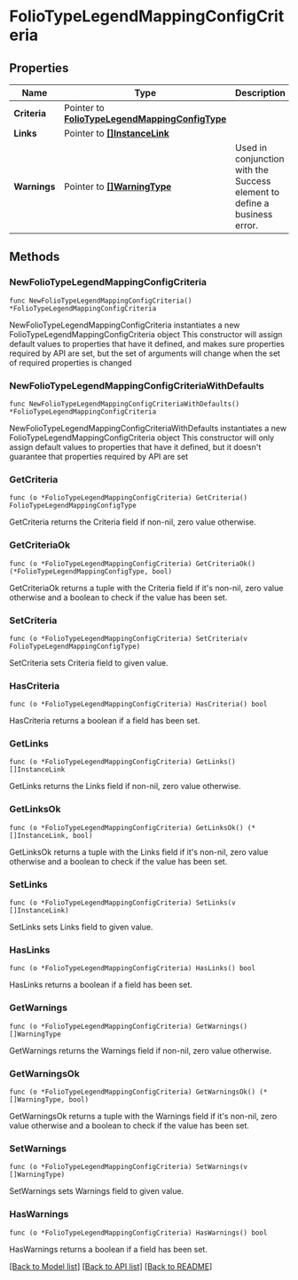 # FolioTypeLegendMappingConfigCriteria

## Properties

Name | Type | Description | Notes
------------ | ------------- | ------------- | -------------
**Criteria** | Pointer to [**FolioTypeLegendMappingConfigType**](FolioTypeLegendMappingConfigType.md) |  | [optional] 
**Links** | Pointer to [**[]InstanceLink**](InstanceLink.md) |  | [optional] 
**Warnings** | Pointer to [**[]WarningType**](WarningType.md) | Used in conjunction with the Success element to define a business error. | [optional] 

## Methods

### NewFolioTypeLegendMappingConfigCriteria

`func NewFolioTypeLegendMappingConfigCriteria() *FolioTypeLegendMappingConfigCriteria`

NewFolioTypeLegendMappingConfigCriteria instantiates a new FolioTypeLegendMappingConfigCriteria object
This constructor will assign default values to properties that have it defined,
and makes sure properties required by API are set, but the set of arguments
will change when the set of required properties is changed

### NewFolioTypeLegendMappingConfigCriteriaWithDefaults

`func NewFolioTypeLegendMappingConfigCriteriaWithDefaults() *FolioTypeLegendMappingConfigCriteria`

NewFolioTypeLegendMappingConfigCriteriaWithDefaults instantiates a new FolioTypeLegendMappingConfigCriteria object
This constructor will only assign default values to properties that have it defined,
but it doesn't guarantee that properties required by API are set

### GetCriteria

`func (o *FolioTypeLegendMappingConfigCriteria) GetCriteria() FolioTypeLegendMappingConfigType`

GetCriteria returns the Criteria field if non-nil, zero value otherwise.

### GetCriteriaOk

`func (o *FolioTypeLegendMappingConfigCriteria) GetCriteriaOk() (*FolioTypeLegendMappingConfigType, bool)`

GetCriteriaOk returns a tuple with the Criteria field if it's non-nil, zero value otherwise
and a boolean to check if the value has been set.

### SetCriteria

`func (o *FolioTypeLegendMappingConfigCriteria) SetCriteria(v FolioTypeLegendMappingConfigType)`

SetCriteria sets Criteria field to given value.

### HasCriteria

`func (o *FolioTypeLegendMappingConfigCriteria) HasCriteria() bool`

HasCriteria returns a boolean if a field has been set.

### GetLinks

`func (o *FolioTypeLegendMappingConfigCriteria) GetLinks() []InstanceLink`

GetLinks returns the Links field if non-nil, zero value otherwise.

### GetLinksOk

`func (o *FolioTypeLegendMappingConfigCriteria) GetLinksOk() (*[]InstanceLink, bool)`

GetLinksOk returns a tuple with the Links field if it's non-nil, zero value otherwise
and a boolean to check if the value has been set.

### SetLinks

`func (o *FolioTypeLegendMappingConfigCriteria) SetLinks(v []InstanceLink)`

SetLinks sets Links field to given value.

### HasLinks

`func (o *FolioTypeLegendMappingConfigCriteria) HasLinks() bool`

HasLinks returns a boolean if a field has been set.

### GetWarnings

`func (o *FolioTypeLegendMappingConfigCriteria) GetWarnings() []WarningType`

GetWarnings returns the Warnings field if non-nil, zero value otherwise.

### GetWarningsOk

`func (o *FolioTypeLegendMappingConfigCriteria) GetWarningsOk() (*[]WarningType, bool)`

GetWarningsOk returns a tuple with the Warnings field if it's non-nil, zero value otherwise
and a boolean to check if the value has been set.

### SetWarnings

`func (o *FolioTypeLegendMappingConfigCriteria) SetWarnings(v []WarningType)`

SetWarnings sets Warnings field to given value.

### HasWarnings

`func (o *FolioTypeLegendMappingConfigCriteria) HasWarnings() bool`

HasWarnings returns a boolean if a field has been set.


[[Back to Model list]](../README.md#documentation-for-models) [[Back to API list]](../README.md#documentation-for-api-endpoints) [[Back to README]](../README.md)


